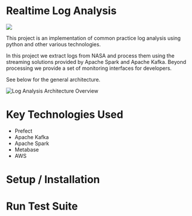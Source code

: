 # Realtime Log Analysis 
<img src="https://img.shields.io/badge/Status-In%20Progress-green"></img>

This project is an implementation of common practice log analysis using python and other various technologies. 


In this project we extract logs from NASA and process them using the streaming solutions provided by Apache Spark and Apache Kafka. 
Beyond processing we provide a set of monitoring interfaces for developers. 

See below for the general architecture. 

![Log Analysis Architecture Overview](https://user-images.githubusercontent.com/91840749/150593051-3c5aad68-ef11-4386-a1fe-4ee0158bee1c.png)


# Key Technologies Used
* Prefect 
* Apache Kafka 
* Apache Spark 
* Metabase 
* AWS


# Setup / Installation


# Run Test Suite


# 
